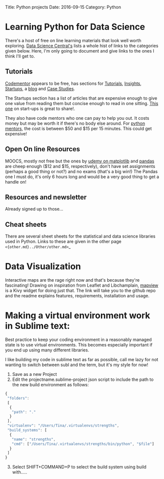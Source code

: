 Title: Python projects
Date: 2016-09-15
Category: Python


# Learning Python for Data Science
There's a host of free on line learning materials that look well worth exploring.
[Data Science Central's](http://www.datasciencecentral.com/profiles/blogs/learning-python-for-data-science) lists a whole hist of links to the categories given below. Here, I'm only going to document and give links to the ones I think I'll get to.


## Tutorials
[Codementor](https://www.codementor.io/startups/tutorial) appears to be free, has sections for [Tutorials](https://www.codementor.io/tutorial), [Insights](https://www.codementor.io/learn-programming), [Startups](https://www.codementor.io/startups/tutorial), a [blog](https://www.codementor.io/blog) and [Case Studies](https://www.codementor.io/success-stories).

The Startups section has a list of articles that are expensive enough to give one value from reading them but concise enough to read in one sitting. [This one](https://www.codementor.io/startups/tutorial/developer-guide-to-launching-a-startup-marketing-101) on start-ups is great to share!.

They also have code mentors who one can pay to help you out.
It costs money but may be worth it if there's no body else around. For [python mentors](https://www.codementor.io/python-experts), the cost is between $50 and $15 per 15 minutes. This could get expensive!

## Open On line Resources
MOOCS, mostly not free but the ones by [udemy on matplotlib](https://www.udemy.com/data-visualization-with-python-and-matplotlib/?siteID=OyHlmBp2G0c-.mew2nb1tZlughhOlrk9wg&LSNPUBID=OyHlmBp2G0c) and [pandas](https://www.udemy.com/data-analysis-with-python-and-pandas/?siteID=OyHlmBp2G0c-Z6IUOHV0hSLSK3Hag30vXw&LSNPUBID=OyHlmBp2G0c) are cheep enough ($12 and $15, respectively), don't have set assignments (perhaps a good thing or not?) and no exams (that's a big win!) The Pandas one I must do, it's only 6 hours long and would be a very good thing to get a handle on!

## Resources and newsletter
Already signed up to those...

## Cheat sheets
There are several sheet sheets for the statistical and data science libraries used in Python. Links to these are given in the other page `<{other.md}../Other/other.md>`_

# Data Visualization
Interactive maps are the rage right now and that's because they're fascinating!
Drawing on inspiration from Leaflet and Libchamplain, [mapview](https://github.com/kivy-garden/garden.mapview) is a Kivy widget for doing just that.
The link will take you to the github repo and the readme explains features, requirements, installation and usage.

# Making a virtual environment work in Sublime text:
Best practice to keep your coding environment in a reasonably managed state is to use virtual environments. This becomes especially important if you end up using many different libraries.

I like building my code in sublime text as far as possible, call me lazy for not wanting to switch between subl and the term, but it's my style for now!


1. Save as a new Project
2. Edit the projectname.sublime-project json script to include the path to the new build environment as follows:

``` javascript
{
 "folders":
 [
  {
   "path": "."
  }
 ],
 "virtualenv": "/Users/Tina/.virtualenvs/strengths",
 "build_systems": [
  {
   "name": "strengths",
   "cmd": ["/Users/Tina/.virtualenvs/strengths/bin/python", "$file"]
  }
 ] 
}
```
3. Select SHIFT+COMMAND+P to select the build system using build with.....
